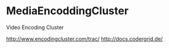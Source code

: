 # MediaEncoddingCluster
 Video Encoding Cluster

http://www.encodingcluster.com/trac/
http://docs.codergrid.de/
